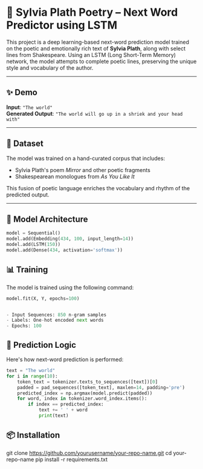 # 🧠 Sylvia Plath Poetry – Next Word Predictor using LSTM

This project is a deep learning-based next-word prediction model trained on the poetic and emotionally rich text of **Sylvia Plath**, along with select lines from Shakespeare. Using an LSTM (Long Short-Term Memory) network, the model attempts to complete poetic lines, preserving the unique style and vocabulary of the author.

---

## ✨ Demo

**Input**: `"The world"`  
**Generated Output**: `"The world will go up in a shriek and your head with"`

---

## 📝 Dataset

The model was trained on a hand-curated corpus that includes:
- Sylvia Plath's poem *Mirror* and other poetic fragments
- Shakespearean monologues from *As You Like It*

This fusion of poetic language enriches the vocabulary and rhythm of the predicted output.

---


## 🧠 Model Architecture

```python
model = Sequential()
model.add(Embedding(434, 100, input_length=14))
model.add(LSTM(150))
model.add(Dense(434, activation='softmax'))
```

## 📊 Training

The model is trained using the following command:

```python
model.fit(X, Y, epochs=100)


- Input Sequences: 850 n-gram samples  
- Labels: One-hot encoded next words  
- Epochs: 100
```

## 🔮 Prediction Logic

Here's how next-word prediction is performed:

```python
text = "The world"
for i in range(10):
    token_text = tokenizer.texts_to_sequences([text])[0]
    padded = pad_sequences([token_text], maxlen=14, padding='pre')
    predicted_index = np.argmax(model.predict(padded))
    for word, index in tokenizer.word_index.items():
        if index == predicted_index:
            text += ' ' + word
            print(text)
```
## 📦 Installation

git clone https://github.com/yourusername/your-repo-name.git
cd your-repo-name
pip install -r requirements.txt


